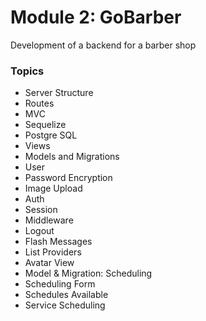 # Module 2: GoBarber
Development of a backend for a barber shop

### Topics

- Server Structure
- Routes
- MVC
- Sequelize
- Postgre SQL
- Views
- Models and Migrations
- User
- Password Encryption
- Image Upload
- Auth
- Session
- Middleware
- Logout
- Flash Messages
- List Providers
- Avatar View
- Model & Migration: Scheduling
- Scheduling Form
- Schedules Available
- Service Scheduling
